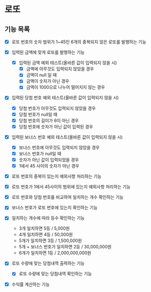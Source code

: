 # 로또

## 기능 목록
- [X] 로또 번호의 숫자 범위가 1~45인 6개의 중복되지 않은 로또를 발행하는 기능
- [X] 입력된 금액에 맞게 로또를 발행하는 기능 
  - [X] 입력된 금액 예외 테스트(올바른 값이 입력되지 않을 시)
    - [X] 금액에 아무것도 입력되지 않았을 경우
    - [X] 금액이 null 일 때
    - [X] 금액이 숫자가 아닌 경우
    - [X] 금액이 1000으로 나누어 떨어지지 않는 경우
- [X] 입력된 당첨 번호 예외 테스트(올바른 값이 입력되지 않을 시)
  - [X] 당첨 번호가 아무것도 입력되지 않았을 경우
  - [X] 당첨 번호가 null일 때
  - [X] 당첨 번호의 길이가 6이 아닌 경우
  - [X] 당첨 번호에 숫자가 아닌 값이 입력된 경우
- [X] 입력된 보너스 번호 예외 테스트(올바른 값이 입력되지 않을 시)
  - [X] 보너스 번호에 아무것도 입력되지 않았을 경우
  - [X] 보너스 번호가 null일 때
  - [X] 숫자가 아닌 값이 입력되었을 경우
  - [X] 1에서 45 사이의 숫자가 아닌 경우
- [X] 로또 번호의 중복이 있는지 예외사항 처리하는 기능
- [X] 로또 번호가 1에서 45사이의 범위에 있는지 예외사항 처리하는 기능
- [X] 로또 번호와 당첨 번호를 비교하여 일치하는 개수 확인하는 기능 
- [X] 보너스 번호가 로또 번호에 있는지 확인하는 기능
- [X] 일치하는 개수에 따라 등수 확인하는 기능 
    -  3개 일치하면 5등 / 5,000원
    -  4개 일치하면 4등 / 50,000원
    -  5개가 일치하면 3등 / 1,500,000원
    -  5개 + 보너스 번호가 일치하면 2등 / 30,000,000원
    -  6개가 일치하면 1등 / 2,000,000,000원
- [X] 로또 수량에 맞는 당첨내역 출력하는 기능
  - [X] 로또 수량에 맞는 당첨내역 확인하는 기능
- [X] 수익률 계산하는 기능

